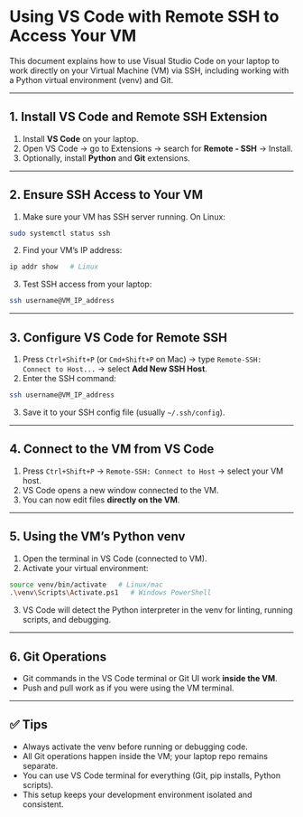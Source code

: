 # Using VS Code with Remote SSH to Access Your VM

This document explains how to use Visual Studio Code on your laptop to work directly on your Virtual Machine (VM) via SSH, including working with a Python virtual environment (venv) and Git.

---

## 1. Install VS Code and Remote SSH Extension
1. Install **VS Code** on your laptop.
2. Open VS Code → go to Extensions → search for **Remote - SSH** → Install.
3. Optionally, install **Python** and **Git** extensions.

---

## 2. Ensure SSH Access to Your VM
1. Make sure your VM has SSH server running. On Linux:
```bash
sudo systemctl status ssh
```
2. Find your VM’s IP address:
```bash
ip addr show   # Linux
```
3. Test SSH access from your laptop:
```bash
ssh username@VM_IP_address
```

---

## 3. Configure VS Code for Remote SSH
1. Press `Ctrl+Shift+P` (or `Cmd+Shift+P` on Mac) → type `Remote-SSH: Connect to Host...` → select **Add New SSH Host**.
2. Enter the SSH command:
```bash
ssh username@VM_IP_address
```
3. Save it to your SSH config file (usually `~/.ssh/config`).

---

## 4. Connect to the VM from VS Code
1. Press `Ctrl+Shift+P` → `Remote-SSH: Connect to Host` → select your VM host.
2. VS Code opens a new window connected to the VM.
3. You can now edit files **directly on the VM**.

---

## 5. Using the VM’s Python venv
1. Open the terminal in VS Code (connected to VM).
2. Activate your virtual environment:
```bash
source venv/bin/activate   # Linux/mac
.\venv\Scripts\Activate.ps1   # Windows PowerShell
```
3. VS Code will detect the Python interpreter in the venv for linting, running scripts, and debugging.

---

## 6. Git Operations
- Git commands in the VS Code terminal or Git UI work **inside the VM**.
- Push and pull work as if you were using the VM terminal.

---

## ✅ Tips
- Always activate the venv before running or debugging code.
- All Git operations happen inside the VM; your laptop repo remains separate.
- You can use VS Code terminal for everything (Git, pip installs, Python scripts).
- This setup keeps your development environment isolated and consistent.

